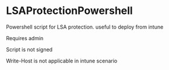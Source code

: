 # LSAProtectionPowershell
Powershell script for LSA protection. useful to deploy from intune


Requires admin  

Script is not signed  

Write-Host is not applicable in intune scenario

